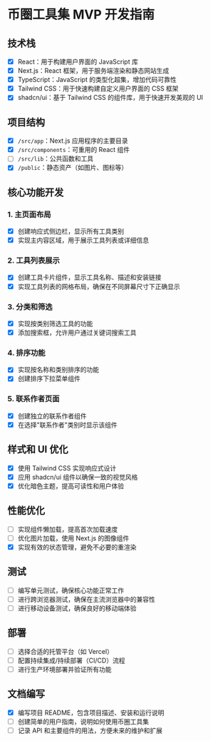 
# 币圈工具集 MVP 开发指南

## 技术栈

- [x] React：用于构建用户界面的 JavaScript 库
- [x] Next.js：React 框架，用于服务端渲染和静态网站生成
- [x] TypeScript：JavaScript 的类型化超集，增加代码可靠性
- [x] Tailwind CSS：用于快速构建自定义用户界面的 CSS 框架
- [x] shadcn/ui：基于 Tailwind CSS 的组件库，用于快速开发美观的 UI

## 项目结构

- [x] `/src/app`：Next.js 应用程序的主要目录
- [x] `/src/components`：可重用的 React 组件
- [ ] `/src/lib`：公共函数和工具
- [x] `/public`：静态资产（如图片、图标等）

## 核心功能开发

### 1. 主页面布局

- [x] 创建响应式侧边栏，显示所有工具类别
- [x] 实现主内容区域，用于展示工具列表或详细信息

### 2. 工具列表展示

- [x] 创建工具卡片组件，显示工具名称、描述和安装链接
- [x] 实现工具列表的网格布局，确保在不同屏幕尺寸下正确显示

### 3. 分类和筛选

- [x] 实现按类别筛选工具的功能
- [x] 添加搜索框，允许用户通过关键词搜索工具

### 4. 排序功能

- [x] 实现按名称和类别排序的功能
- [x] 创建排序下拉菜单组件

### 5. 联系作者页面

- [x] 创建独立的联系作者组件
- [x] 在选择"联系作者"类别时显示该组件

## 样式和 UI 优化

- [x] 使用 Tailwind CSS 实现响应式设计
- [x] 应用 shadcn/ui 组件以确保一致的视觉风格
- [x] 优化暗色主题，提高可读性和用户体验

## 性能优化

- [ ] 实现组件懒加载，提高首次加载速度
- [ ] 优化图片加载，使用 Next.js 的图像组件
- [x] 实现有效的状态管理，避免不必要的重渲染

## 测试

- [ ] 编写单元测试，确保核心功能正常工作
- [ ] 进行跨浏览器测试，确保在主流浏览器中的兼容性
- [ ] 进行移动设备测试，确保良好的移动端体验

## 部署

- [ ] 选择合适的托管平台（如 Vercel）
- [ ] 配置持续集成/持续部署（CI/CD）流程
- [ ] 进行生产环境部署并验证所有功能

## 文档编写

- [x] 编写项目 README，包含项目描述、安装和运行说明
- [ ] 创建简单的用户指南，说明如何使用币圈工具集
- [ ] 记录 API 和主要组件的用法，方便未来的维护和扩展
